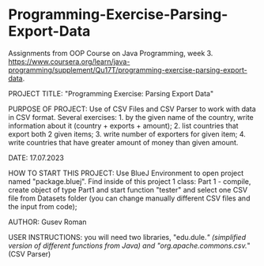 # Programming-Exercise-Parsing-Export-Data
Assignments from OOP Course on Java Programming, week 3. https://www.coursera.org/learn/java-programming/supplement/Qu17T/programming-exercise-parsing-export-data.

PROJECT TITLE: "Programming Exercise: Parsing Export Data"

PURPOSE OF PROJECT: Use of CSV Files and CSV Parser to work with data in 
                    CSV format. Several exercises: 1. by the given name of
                    the country, write information about it 
                    (country + exports + amount); 2. list countries that
                    export both 2 given items; 3. write number of exporters
                    for given item; 4. write countries that have greater
                    amount of money than given amount.
                    
DATE: 17.07.2023

HOW TO START THIS PROJECT: Use BlueJ Environment to open project named "package.bluej". 
                           Find inside of this project 1 class: 
                           Part 1 - compile, create object of type Part1 
                           and start function "tester" and select one
                           CSV file from Datasets folder (you can change manually
                           different CSV files and the input from code);

AUTHOR: Gusev Roman

USER INSTRUCTIONS: you will need two libraries, "edu.dule.*" (simplified
                   version of different functions from Java) and
                   "org.apache.commons.csv.*" (CSV Parser)
